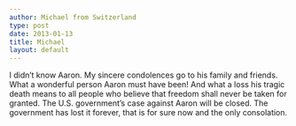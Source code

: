```yaml
---
author: Michael from Switzerland
type: post
date: 2013-01-13
title: Michael
layout: default
---
```

I didn’t know Aaron. My sincere condolences go to his family and friends. What a wonderful person Aaron must have been! And what a loss his tragic death means to all people who believe that freedom shall never be taken for granted. The U.S. government’s case against Aaron will be closed. The government has lost it forever, that is for sure now and the only consolation.
